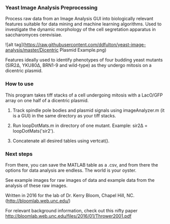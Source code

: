 ### Yeast Image Analysis Preprocessing ###

Process raw data from an Image Analysis GUI into biologically relevant features suitable for data mining and machine learning algorithms. Used to investigate the dynamic morphology of the cell segretation apparatus in saccharomyces cerevisiae. 

![alt tag](https://raw.githubusercontent.com/ddfulton/yeast-image-analysis/master/Dicentric Plasmid Example.png)

Features ideally used to identify phenotypes of four budding yeast mutants (SIR2∆, YKU80∆, BRN1-9 and wild-type)  as they undergo mitosis on a dicentric plasmid.

### How to use ###
This program takes tiff stacks of a cell undergoing mitosis with a LacO/GFP array on one half of a dicentric plasmid. 

1) Track spindle pole bodies and plasmid signals using imageAnalyzer.m (it is a GUI) in the same directory as your tiff stacks.

2) Run loopDotMats.m in directory of one mutant. Example: sir2∆ = loopDotMats('sir2').

3) Concatenate all desired tables using vertcat(). 

### Next steps ###
From there, you can save the MATLAB table as a .csv, and from there the options for data analysis are endless. The world is your oyster.

See example images for raw images of data and example data from the analysis of these raw images.

Written in 2016 for the lab of Dr. Kerry Bloom, Chapel Hill, NC. (http://bloomlab.web.unc.edu/)

For relevant background information, check out this nifty paper http://bloomlab.web.unc.edu/files/2016/01/Thrower2001.pdf
